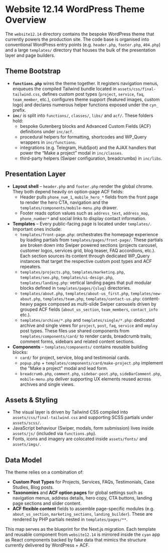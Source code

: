 # Website 12.14 WordPress Theme Overview

The `website12.14` directory contains the bespoke WordPress theme that currently powers the production site. The code base is organised into conventional WordPress entry points (e.g. `header.php`, `footer.php`, `404.php`) and a large `templates/` directory that houses the bulk of the presentation layer and page builders.

## Theme Bootstrap

- **`functions.php`** wires the theme together. It registers navigation menus, enqueues the compiled Tailwind bundle located in `assets/css/final-tailwind.css`, defines custom post types (`project`, `service`, `faq`, `team_member`, etc.), configures theme support (featured images, custom logo) and declares numerous helper functions exposed under the `cyn_` prefix.
- **`inc/`** is split into `functions/`, `classes/`, `libs/` and `acf/`. These folders hold:
  - bespoke Gutenberg blocks and Advanced Custom Fields (ACF) definitions under `inc/acf`.
  - procedural helpers for formatting, shortcodes and WP_Query wrappers in `inc/functions`.
  - integrations (e.g. Telegram, HubSpot) and the AJAX handlers that power the “Make a project” modal in `inc/classes`.
  - third-party helpers (Swiper configuration, breadcrumbs) in `inc/libs`.

## Presentation Layer

- **Layout shell** – `header.php` and `footer.php` render the global chrome. They both depend heavily on option-page ACF fields:
  - Header pulls `phone_num_1`, `mobile_hero_*` fields from the front page to render the hero CTA, navigation and the `templates/components/mobile-menu.php` drawer.
  - Footer reads option values such as `address_text`, `address_map`, `phone_number*` and social links to display contact information.
- **Templates** – Every public-facing page is located under `templates/`. Important ones include:
  - `templates/front-page.php`: orchestrates the homepage experience by loading partials from `templates/pages/front-page/`. These partials are broken down into Swiper powered sections (projects carousel, customer logos, services grid, blog teaser, FAQ accordions, etc.). Each section sources its content through dedicated WP_Query instances that target the respective custom post types and ACF repeaters.
  - `templates/projects.php`, `templates/marketing.php`, `templates/seo.php`, `templates/ui-design.php`, `templates/landing.php`: vertical landing pages that pull modular blocks defined in `templates/pages/{slug}` directories.
  - `templates/about.php`, `templates/about-us_first.php`, `templates/new-about.php`, `templates/team.php`, `templates/contact-us.php`: content-heavy pages composed as multi-slide Swiper carousels driven by grouped ACF fields (`about_us_section`, `team_members`, `contact_info` etc.).
  - `templates/archive/*.php` and `templates/single/*.php`: dedicated archive and single views for `project`, `post`, `faq`, `service` and `employ` post types. These files use shared components from `templates/components/card/` to render cards, breadcrumb trails, comment forms, sidebars and related content sections.
- **Components** – `templates/components/` contains reusable building blocks:
  - `card/` for project, service, blog and testimonial cards.
  - `popup.php` + `templates/components/card/make-project.php` implement the "Make a project" modal and lead form.
  - `breadcrumb.php`, `comment.php`, `sidebar-post.php`, `sideBarComment.php`, `mobile-menu.php` deliver supporting UX elements reused across archives and single views.

## Assets & Styling

- The visual layer is driven by Tailwind CSS compiled into `assets/css/final-tailwind.css` and supporting SCSS partials under `assets/scss/`.
- JavaScript behaviour (Swiper, modals, form submission) lives inside `assets/js/` (included via `functions.php`).
- Fonts, icons and imagery are colocated inside `assets/fonts/` and `assets/imgs/`.

## Data Model

The theme relies on a combination of:

- **Custom Post Types** for Projects, Services, FAQs, Testimonials, Case Studies, Blog posts.
- **Taxonomies** and **ACF option pages** for global settings such as navigation menus, address details, hero copy, CTA buttons, landing page sections and slider content.
- **ACF flexible content** fields to assemble page-specific modules (e.g. `about_us_section`, `marketing_sections`, `landing_builder`). These are rendered by PHP partials nested in `templates/pages/**`.

This map serves as the blueprint for the Next.js migration. Each template and reusable component from `website12.14` is mirrored inside the `cyan` app as React components backed by fake data that mimics the structure currently delivered by WordPress + ACF.
